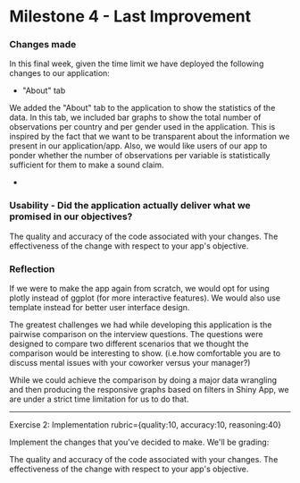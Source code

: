 # Milestone 4 - Last Improvement


### Changes made

In this final week, given the time limit we have deployed the following changes to our application:

- "About" tab

We added the "About" tab to the application to show the statistics of the data. In this tab, we included bar graphs to show the total number of observations per country and per gender used in the application. This is inspired by the fact that we want to be transparent about the information we present in our application/app. Also, we would like users of our app to ponder whether the number of observations per variable is statistically sufficient for them to make a sound claim.

-

### Usability - Did the application actually deliver what we promised in our objectives?
The quality and accuracy of the code associated with your changes.
The effectiveness of the change with respect to your app's objective.



### Reflection

If we were to make the app again from scratch, we would opt for using plotly instead of ggplot (for more interactive features). We would also use template instead for better user interface design.

The greatest challenges we had while developing this application is the pairwise comparison on the interview questions. The questions were designed to compare two different scenarios that we thought the comparison would be interesting to show. (i.e.how comfortable you are to discuss mental issues with your coworker versus your manager?) 

While we could achieve the comparison by doing a major data wrangling and then producing the responsive graphs based on filters in Shiny App, we are under a strict time limitation for us to do that.


--------------------------------------------------------------------------------------------------------

Exercise 2: Implementation
rubric={quality:10, accuracy:10, reasoning:40}

Implement the changes that you've decided to make. We'll be grading:

The quality and accuracy of the code associated with your changes.
The effectiveness of the change with respect to your app's objective.